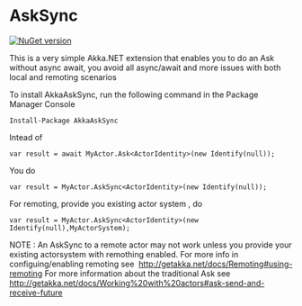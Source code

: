 # AskSync


[![NuGet version](https://img.shields.io/nuget/v/AkkaAskSync.svg?style=flat-square)](https://www.nuget.org/packages/AkkaAskSync)

This is a very simple Akka.NET extension that enables you to do an Ask without async await, you avoid all async/await and more issues with both local and remoting scenarios


To install AkkaAskSync, run the following command in the Package Manager Console

    Install-Package AkkaAskSync

Intead of

    var result = await MyActor.Ask<ActorIdentity>(new Identify(null));

You do 

    var result = MyActor.AskSync<ActorIdentity>(new Identify(null));

For remoting, provide you existing actor system , do 

    var result = MyActor.AskSync<ActorIdentity>(new Identify(null),MyActorSystem);

NOTE : An AskSync to a remote actor may not work unless you provide your existing actorsystem with remothing enabled. For more info in configuing/enabling remoting see  http://getakka.net/docs/Remoting#using-remoting  For more information about the traditional Ask see http://getakka.net/docs/Working%20with%20actors#ask-send-and-receive-future
